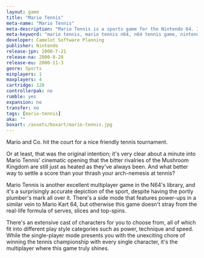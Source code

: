 ```yaml
---
layout: game
title: "Mario Tennis"
meta-name: "Mario Tennis"
meta-description: "Mario Tennis is a sports game for the Nintendo 64. It was developed by Camelot Software Planning and released in 2000."
meta-keyword: "mario tennis, mario tennis n64, n64 tennis game, nintendo 64"
developer: Camelot Software Planning
publisher: Nintendo
release-jpn: 2000-7-21
release-na: 2000-8-28
release-eu: 2000-11-3
genre: Sports
minplayers: 1
maxplayers: 4
cartridge: 128
controllerpak: no
rumble: yes
expansion: no
transfer: no
tags: [mario-tennis]
aka: ""
boxart: /assets/boxart/mario-tennis.jpg
---
```


Mario and Co. hit the court for a nice friendly tennis tournament.

Or at least, that was the original intention; it's very clear about a minute into Mario Tennis' cinematic opening that the bitter rivalries of the Mushroom Kingdom are still just as heated as they've always been. And what better way to settle a score than your thrash your arch-nemesis at tennis?

Mario Tennis is another excellent multiplayer game in the N64's library, and it's a surprisingly accurate depiction of the sport, despite having the portly plumber's mark all over it. There's a side mode that features power-ups in a similar vein to Mario Kart 64, but otherwise this game doesn't stray from the real-life formula of serves, slices and top-spins.

There's an extensive cast of characters for you to choose from, all of which fit into different play style categories such as power, technique and speed. While the single-player mode presents you with the unexciting chore of winning the tennis championship with every single character, it's the multiplayer where this game truly shines.
